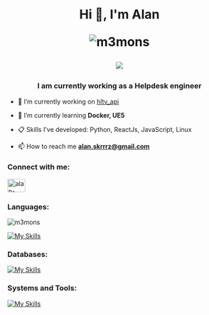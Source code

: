 <h1 align="center">Hi 👋, I'm Alan<bl>
  <p></p>
  <p><img align="center" src="https://github-readme-streak-stats.herokuapp.com/?user=m3mons&theme=dark" alt="m3mons" /></p>
  
  ![](https://komarev.com/ghpvc/?username=M3MONs) </bl></h1>


<h3 align="center">I am currently working as a Helpdesk engineer</h3>

- 🔭 I’m currently working on [hltv_api](https://github.com/M3MONs/hltv-api)

- 🌱 I’m currently learning **Docker, UE5**

-   :clipboard: Skills I've developed: Python, ReactJs, JavaScript, Linux

-   📫 How to reach me **alan.skrrrz@gmail.com**

<h3 align="left">Connect with me:</h3>
<p align="left">
<a href="https://linkedin.com/in/alan-skrzypczak-761261238" target="blank"><img align="center" src="https://raw.githubusercontent.com/rahuldkjain/github-profile-readme-generator/master/src/images/icons/Social/linked-in-alt.svg" alt="alan-skrzypczak-761261238" height="30" width="40" /></a>
</p>
<h3 align="left">Languages:</h3>

<p><img src="https://github-readme-stats.vercel.app/api/top-langs?username=m3mons&theme=dark&show_icons=true&locale=en&layout=compact" alt="m3mons" /></p>

[![My Skills](https://skillicons.dev/icons?i=js,react,nodejs,html,css,python,flask,django)](https://skillicons.dev)


<h3 align="left">Databases:</h3>

[![My Skills](https://skillicons.dev/icons?i=mysql,postgres,sqlite,mongodb)](https://skillicons.dev)

<h3 align="left">Systems and Tools:</h3>

[![My Skills](https://skillicons.dev/icons?i=vscode,linux,debian,ubuntu,windows,docker,git,npm,postman,bash)](https://skillicons.dev)
